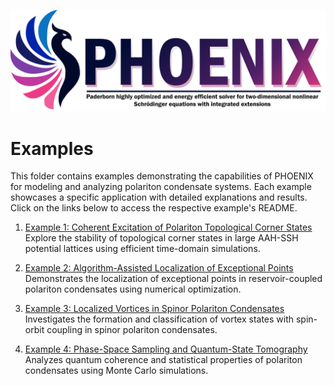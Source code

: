 ![banner.png](../resources/banner.png)


# Examples

This folder contains examples demonstrating the capabilities of PHOENIX for modeling and analyzing polariton condensate systems. Each example showcases a specific application with detailed explanations and results. Click on the links below to access the respective example's README.

1. [Example 1: Coherent Excitation of Polariton Topological Corner States](example_1/README.md)  
   Explore the stability of topological corner states in large AAH-SSH potential lattices using efficient time-domain simulations.

2. [Example 2: Algorithm-Assisted Localization of Exceptional Points](example_2/README.md)  
   Demonstrates the localization of exceptional points in reservoir-coupled polariton condensates using numerical optimization.

3. [Example 3: Localized Vortices in Spinor Polariton Condensates](example_3/README.md)  
   Investigates the formation and classification of vortex states with spin-orbit coupling in spinor polariton condensates.

4. [Example 4: Phase-Space Sampling and Quantum-State Tomography](example_4/README.md)  
   Analyzes quantum coherence and statistical properties of polariton condensates using Monte Carlo simulations.
